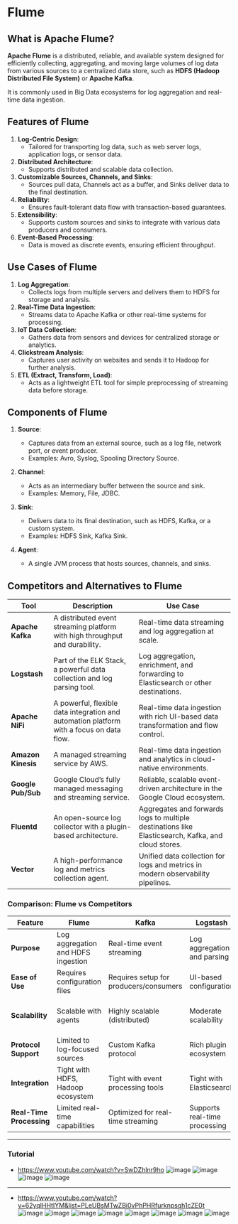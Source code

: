 # Flume

## **What is Apache Flume?**

**Apache Flume** is a distributed, reliable, and available system designed for efficiently collecting, aggregating, and moving large volumes of log data from various sources to a centralized data store, such as **HDFS (Hadoop Distributed File System)** or **Apache Kafka**. 

It is commonly used in Big Data ecosystems for log aggregation and real-time data ingestion.


## **Features of Flume**
1. **Log-Centric Design**:
   - Tailored for transporting log data, such as web server logs, application logs, or sensor data.
2. **Distributed Architecture**:
   - Supports distributed and scalable data collection.
3. **Customizable Sources, Channels, and Sinks**:
   - Sources pull data, Channels act as a buffer, and Sinks deliver data to the final destination.
4. **Reliability**:
   - Ensures fault-tolerant data flow with transaction-based guarantees.
5. **Extensibility**:
   - Supports custom sources and sinks to integrate with various data producers and consumers.
6. **Event-Based Processing**:
   - Data is moved as discrete events, ensuring efficient throughput.


## **Use Cases of Flume**
1. **Log Aggregation**:
   - Collects logs from multiple servers and delivers them to HDFS for storage and analysis.
2. **Real-Time Data Ingestion**:
   - Streams data to Apache Kafka or other real-time systems for processing.
3. **IoT Data Collection**:
   - Gathers data from sensors and devices for centralized storage or analytics.
4. **Clickstream Analysis**:
   - Captures user activity on websites and sends it to Hadoop for further analysis.
5. **ETL (Extract, Transform, Load)**:
   - Acts as a lightweight ETL tool for simple preprocessing of streaming data before storage.


## **Components of Flume**
1. **Source**:
   - Captures data from an external source, such as a log file, network port, or event producer.
   - Examples: Avro, Syslog, Spooling Directory Source.

2. **Channel**:
   - Acts as an intermediary buffer between the source and sink.
   - Examples: Memory, File, JDBC.

3. **Sink**:
   - Delivers data to its final destination, such as HDFS, Kafka, or a custom system.
   - Examples: HDFS Sink, Kafka Sink.

4. **Agent**:
   - A single JVM process that hosts sources, channels, and sinks.


## **Competitors and Alternatives to Flume**

| **Tool**          | **Description**                                                                                   | **Use Case**                                                                                       |
|--------------------|---------------------------------------------------------------------------------------------------|---------------------------------------------------------------------------------------------------|
| **Apache Kafka**   | A distributed event streaming platform with high throughput and durability.                      | Real-time data streaming and log aggregation at scale.                                            |
| **Logstash**       | Part of the ELK Stack, a powerful data collection and log parsing tool.                          | Log aggregation, enrichment, and forwarding to Elasticsearch or other destinations.              |
| **Apache NiFi**    | A powerful, flexible data integration and automation platform with a focus on data flow.         | Real-time data ingestion with rich UI-based data transformation and flow control.                |
| **Amazon Kinesis** | A managed streaming service by AWS.                                                              | Real-time data ingestion and analytics in cloud-native environments.                             |
| **Google Pub/Sub** | Google Cloud’s fully managed messaging and streaming service.                                     | Reliable, scalable event-driven architecture in the Google Cloud ecosystem.                      |
| **Fluentd**        | An open-source log collector with a plugin-based architecture.                                   | Aggregates and forwards logs to multiple destinations like Elasticsearch, Kafka, and cloud stores.|
| **Vector**         | A high-performance log and metrics collection agent.                                             | Unified data collection for logs and metrics in modern observability pipelines.                  |


### **Comparison: Flume vs Competitors**
| Feature                    | **Flume**                           | **Kafka**                         | **Logstash**                    | **NiFi**                         |
|----------------------------|--------------------------------------|------------------------------------|----------------------------------|----------------------------------|
| **Purpose**                | Log aggregation and HDFS ingestion  | Real-time event streaming          | Log aggregation and parsing     | Data integration and orchestration |
| **Ease of Use**            | Requires configuration files         | Requires setup for producers/consumers | UI-based configuration         | Drag-and-drop UI for workflows   |
| **Scalability**            | Scalable with agents                | Highly scalable (distributed)      | Moderate scalability            | Scalable with clustered setup    |
| **Protocol Support**       | Limited to log-focused sources      | Custom Kafka protocol              | Rich plugin ecosystem           | Wide range of connectors         |
| **Integration**            | Tight with HDFS, Hadoop ecosystem   | Tight with event processing tools  | Tight with Elasticsearch         | Broad ecosystem integration      |
| **Real-Time Processing**   | Limited real-time capabilities      | Optimized for real-time streaming  | Supports real-time processing    | Strong real-time capabilities    |

---
### Tutorial
- https://www.youtube.com/watch?v=SwDZhlnr9ho
![image](https://github.com/user-attachments/assets/b94412ac-aebc-4709-a3a8-4c5fbc01b3a5)
![image](https://github.com/user-attachments/assets/3a8013d3-4b4c-43ce-a636-371ce83d34a2)
![image](https://github.com/user-attachments/assets/01812bf8-5ac5-4435-b8d7-924f002e0d60)
![image](https://github.com/user-attachments/assets/1d45eee4-662b-4b50-bae6-85f0dfcdf006)

---
- https://www.youtube.com/watch?v=62yqIHHtIYM&list=PLeUBsMTwZBi0vPhPHRfurknpsqh1cZE0t
![image](https://github.com/user-attachments/assets/512d0780-ad63-42f0-8330-076e557fca9d)
![image](https://github.com/user-attachments/assets/f07f3c1f-09ca-4a94-9a23-76ba17ea52b1)
![image](https://github.com/user-attachments/assets/d0c98332-8de3-4a2a-b76f-42ffbf821814)
![image](https://github.com/user-attachments/assets/a2866bda-ccde-4c04-a5fc-c0963aac9fcc)
![image](https://github.com/user-attachments/assets/4578de21-056f-4d8d-8767-a385424d59b7)
![image](https://github.com/user-attachments/assets/8f5e3e88-e632-4538-9bed-f65ab808ddb5)
![image](https://github.com/user-attachments/assets/f2c76282-387a-450f-bd6b-bba2e4dfa730)
![image](https://github.com/user-attachments/assets/00774f2b-ffb8-425a-a8ed-05de8dcf4933)










